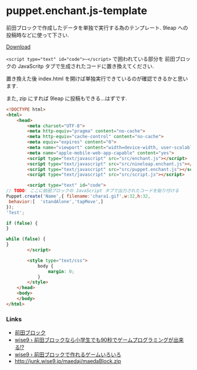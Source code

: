 puppet.enchant.js-template
==========================

前田ブロックで作成したデータを単独で実行する為のテンプレート. 9leap への投稿時などに使って下さい.

[Download](https://github.com/phi1618/puppet.enchant.js-template/archive/v0.1.0.zip)

`<script type="text" id="code">~</script>` で囲われている部分を
前田ブロックの JavaScritp タブで生成されたコードに置き換えてください.

置き換えた後 index.html を開けば単独実行できているのが確認できるかと思います.

また, zip にすれば 9leap に投稿もできる...はずです.

```html
<!DOCTYPE html>
<html>
    <head>
        <meta charset="UTF-8">
        <meta http-equiv="pragma" content="no-cache">
        <meta http-equiv="cache-control" content="no-cache">
        <meta equiv="expires" content="0">
        <meta name="viewport" content="width=device-width, user-scalable=no"> 
        <meta name="apple-mobile-web-app-capable" content="yes">
        <script type="text/javascript" src="src/enchant.js"></script>
        <script type="text/javascript" src="src/nineleap.enchant.js"></script>
        <script type="text/javascript" src="src/puppet.enchant.js"></script>
        <script type="text/javascript" src="src/script.js"></script>

        <script type="text" id="code">
// TODO: ここに前田ブロックの JavaScript タブで出力されたコードを貼り付ける
Puppet.create('Name',{ filename:'chara1.gif',w:32,h:32,
 behavior:[  'standAlone','tapMove',]
});
'Test';

if (false) {
}

while (false) {
}
        </script>

        <style type="text/css">
            body {
                margin: 0;
            }
        </style>
    </head>
    <body>
    </body>
</html>
```


### Links

- [前田ブロック](http://junk.wise9.jp/maedaj/)
- [wise9 › 前田ブロックなら小学生でも90秒でゲームプログラミングが出来る!?](http://wise9.jp/archives/7773)
- [wise9 › 前田ブロックで作れるゲームいろいろ](http://wise9.jp/archives/7831)
- <http://junk.wise9.jp/maedaj/maedaBlock.zip>
